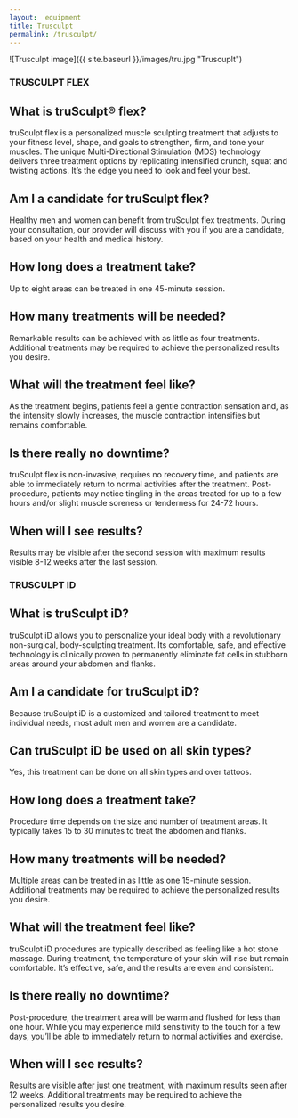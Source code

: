 ```yaml
---
layout:  equipment
title: Trusculpt
permalink: /trusculpt/
---
```


![Trusculpt image]({{ site.baseurl }}/images/tru.jpg "Truscuplt")


### TRUSCULPT FLEX ###

## What is truSculpt® flex? ##

truSculpt flex is a personalized muscle sculpting treatment that adjusts to your fitness level, shape, and goals to strengthen, firm, and tone your muscles. The unique Multi-Directional Stimulation (MDS) technology delivers three treatment options by replicating intensified crunch, squat and twisting actions. It’s the edge you need to look and feel your best.


## Am I a candidate for truSculpt flex? ##

Healthy men and women can benefit from truSculpt flex treatments. During your consultation, our provider will discuss with you if you are a candidate, based on your health and medical history.


## How long does a treatment take? ##

Up to eight areas can be treated in one 45-minute session.


## How many treatments will be needed? ##

Remarkable results can be achieved with as little as four treatments. Additional treatments may be required to achieve the personalized results you desire.
      

## What will the treatment feel like? ##

As the treatment begins, patients feel a gentle contraction sensation and, as the intensity slowly increases, the muscle contraction intensifies but remains comfortable.


## Is there really no downtime? ##

truSculpt flex is non-invasive, requires no recovery time, and patients are able to immediately return to normal activities after the treatment. Post-procedure, patients may notice tingling in the areas treated for up to a few hours and/or slight muscle soreness or tenderness for 24-72 hours.


## When will I see results? ## 

Results may be visible after the second session with maximum results visible 8-12 weeks after the last session.

### TRUSCULPT ID ###

## What is truSculpt iD? ##

truSculpt iD allows you to personalize your ideal body with a revolutionary non-surgical, body-sculpting treatment. Its comfortable, safe, and effective technology is clinically proven to permanently eliminate fat cells in stubborn areas around your abdomen and flanks.


## Am I a candidate for truSculpt iD? ##
Because truSculpt iD is a customized and tailored treatment to meet individual needs, most adult men and women are a candidate.


## Can truSculpt iD be used on all skin types? ##
Yes, this treatment can be done on all skin types and over tattoos.


## How long does a treatment take? ##
Procedure time depends on the size and number of treatment areas. It typically takes 15 to 30 minutes to treat the abdomen and flanks.


## How many treatments will be needed? ##
Multiple areas can be treated in as little as one 15-minute session. Additional treatments may be required to achieve the personalized results you desire.


## What will the treatment feel like? ##
truSculpt iD procedures are typically described as feeling like a hot stone massage. During treatment, the temperature of your skin will rise but remain comfortable. It’s effective, safe, and the results are even and consistent.


## Is there really no downtime? ##
Post-procedure, the treatment area will be warm and flushed for less than one hour. While you may experience mild sensitivity to the touch for a few days, you’ll be able to immediately return to normal activities and exercise.


## When will I see results? ##
Results are visible after just one treatment, with maximum results seen after 12 weeks. Additional treatments may be required to achieve the personalized results you desire.




